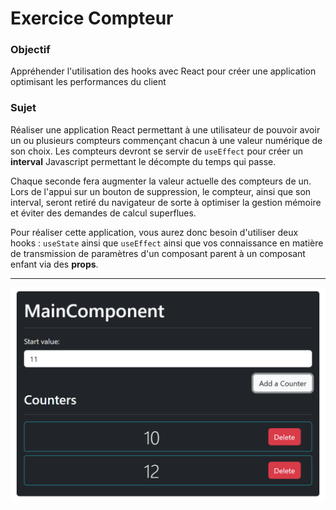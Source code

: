 # Exercice Compteur 
### Objectif
Appréhender l'utilisation des hooks avec React pour créer une application optimisant les performances du client

### Sujet
Réaliser une application React permettant à une utilisateur de pouvoir avoir un ou plusieurs compteurs commençant chacun à une valeur numérique de son choix. Les compteurs devront se servir de `useEffect` pour créer un **interval** Javascript permettant le décompte du temps qui passe. 

Chaque seconde fera augmenter la valeur actuelle des compteurs de un. Lors de l'appui sur un bouton de suppression, le compteur, ainsi que son interval, seront retiré du navigateur de sorte à optimiser la gestion mémoire et éviter des demandes de calcul superflues. 

Pour réaliser cette application, vous aurez donc besoin d'utiliser deux hooks : `useState` ainsi que `useEffect` ainsi que vos connaissance en matière de transmission de paramètres d'un composant parent à un composant enfant via des **props**.

---

![Example](./example.png)